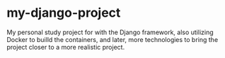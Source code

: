 # my-django-project
My personal study project for with the Django framework, also utilizing Docker to builld the containers, and later, more technologies to bring the project closer to a more realistic project.
